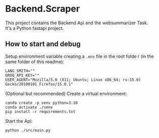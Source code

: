 # Backend.Scraper

This project contains the Backend Api and the websummarizer Task.\
It's a Python fastapi project.

## How to start and debug

Setup environment variable creating a `.env` file in the root folde
r (in the same folder of this readme):
```
LANG_SMITH=""
GROQ_API_KEY=""
USER_AGENT="Mozilla/5.0 (X11; Ubuntu; Linux x86_64; rv:15.0) Gecko/20100101 Firefox/15.0.1"
```

(Optional but recommended) Create a virtual environment:
```
conda create -p venv python=3.10
conda activate ./venv
pip install -r requirements.txt
```

Start the Api:
```
python ./src/main.py
```
